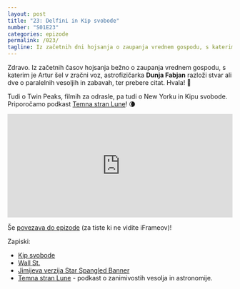 ```yaml
---
layout: post
title: "23: Delfini in Kip svobode"
number: "S01E23"
categories: epizode
permalink: /023/
tagline: Iz začetnih dni hojsanja o zaupanja vrednem gospodu, s katerimi je Artur šel v zračni voz (Slartibartfastu), ter o Twin Peaks, filmih za odrasle, pa tudi o NYC in 🗽. Citat prebere Dunja Fabjan.
---
```


Zdravo. Iz začetnih časov hojsanja bežno o zaupanja vrednem gospodu, s katerim je Artur šel v zračni voz, astrofizičarka **Dunja Fabjan** razloži stvar ali dve o paralelnih vesoljih in zabavah, ter prebere citat. Hvala! 🙏

Tudi o Twin Peaks, filmih za odrasle, pa tudi o New Yorku in Kipu svobode. Priporočamo podkast [Temna stran Lune](https://anchor.fm/temnastranlune)! 🌘

<iframe src="https://open.spotify.com/embed-podcast/episode/40YKztwXRoWmfEroKtvkcC" width="100%" height="232" frameborder="0" allowtransparency="true" allow="encrypted-media"></iframe>

Še [povezava do epizode](https://apple.co/2HWUT3a) (za tiste ki ne vidite iFrameov)!

Zapiski:
- [Kip svobode](https://sl.wikipedia.org/wiki/Kip_svobode)
- [Wall St.](https://en.wikipedia.org/wiki/Wall_Street#/media/File:CastelloPlanOriginal.jpg)
- [Jimijeva verzija Star Spangled Banner](https://www.youtube.com/watch?v=TKAwPA14Ni4)
- [Temna stran Lune](https://anchor.fm/temnastranlune) - podkast o zanimivostih vesolja in astronomije.